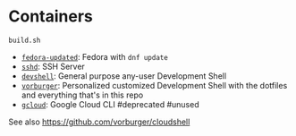 # Containers

    build.sh

* [`fedora-updated`](fedora-updated/): Fedora with `dnf update`
* [`sshd`](sshd/): SSH Server
* [`devshell`](devshell/): General purpose any-user Development Shell
* [`vorburger`](../): Personalized customized Development Shell with the dotfiles and everything that's in this repo
* [`gcloud`](gcloud/): Google Cloud CLI #deprecated #unused


See also https://github.com/vorburger/cloudshell

